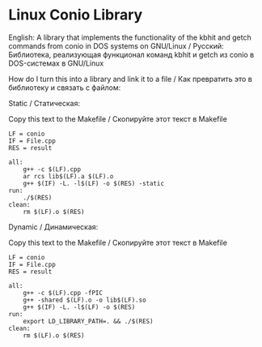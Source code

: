 # Linux Conio Library
English: A library that implements the functionality of the kbhit and getch commands from conio in DOS systems on GNU/Linux / Русский:  Библиотека, реализующая функционал команд kbhit и getch из conio в DOS-системах в GNU/Linux

How do I turn this into a library and link it to a file / Как превратить это в библиотеку и связать с файлом:

Static / Статическая:

Copy this text to the Makefile / Скопируйте этот текст в Makefile
```
LF = conio
IF = File.cpp
RES = result

all:
	g++ -c $(LF).cpp
	ar rcs lib$(LF).a $(LF).o
	g++ $(IF) -L. -l$(LF) -o $(RES) -static
run:
	./$(RES)
clean:
	rm $(LF).o $(RES)
```

Dynamic / Динамическая:

Copy this text to the Makefile / Скопируйте этот текст в Makefile
```
LF = conio
IF = File.cpp
RES = result

all:
	g++ -c $(LF).cpp -fPIC
	g++ -shared $(LF).o -o lib$(LF).so
	g++ $(IF) -L. -l$(LF) -o $(RES)
run:
	export LD_LIBRARY_PATH=. && ./$(RES)
clean:
	rm $(LF).o $(RES)
```
